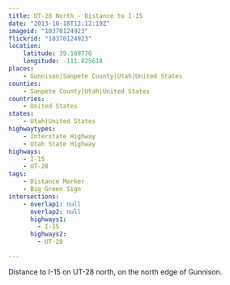 ```yaml
---
title: UT-28 North - Distance to I-15
date: "2013-10-18T12:12:19Z"
imageid: "10370124923"
flickrid: "10370124923"
location:
    latitude: 39.169776
    longitude: -111.825618
places:
    - Gunnison|Sanpete County|Utah|United States
counties:
    - Sanpete County|Utah|United States
countries:
    - United States
states:
    - Utah|United States
highwaytypes:
    - Interstate Highway
    - Utah State Highway
highways:
    - I-15
    - UT-28
tags:
    - Distance Marker
    - Big Green Sign
intersections:
    - overlap1: null
      overlap2: null
      highways1:
        - I-15
      highways2:
        - UT-28

---
```

Distance to I-15 on UT-28 north,  on the north edge of Gunnison.